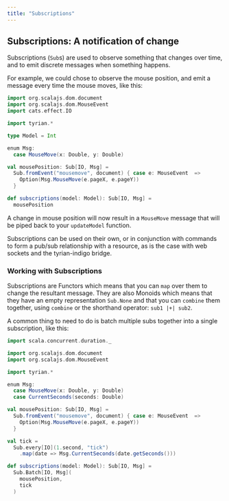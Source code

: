 ```yaml
---
title: "Subscriptions"
---
```


## Subscriptions: A notification of change

Subscriptions (`Sub`s) are used to observe something that changes over time, and to emit discrete messages when something happens.

For example, we could chose to observe the mouse position, and emit a message every time the mouse moves, like this:

```scala mdoc:js:shared
import org.scalajs.dom.document
import org.scalajs.dom.MouseEvent
import cats.effect.IO

import tyrian.*

type Model = Int

enum Msg:
  case MouseMove(x: Double, y: Double)

val mousePosition: Sub[IO, Msg] = 
  Sub.fromEvent("mousemove", document) { case e: MouseEvent  =>
    Option(Msg.MouseMove(e.pageX, e.pageY))
  }

def subscriptions(model: Model): Sub[IO, Msg] =
  mousePosition
```

A change in mouse position will now result in a `MouseMove` message that will be piped back to your `updateModel` function.

Subscriptions can be used on their own, or in conjunction with commands to form a pub/sub relationship with a resource, as is the case with web sockets and the tyrian-indigo bridge.

### Working with Subscriptions

Subscriptions are Functors which means that you can `map` over them to change the resultant message. They are also Monoids which means that they have an empty representation `Sub.None` and that you can `combine` them together, using `combine` or the shorthand operator: `sub1 |+| sub2`.

A common thing to need to do is batch multiple subs together into a single subscription, like this:

```scala mdoc:js
import scala.concurrent.duration._

import org.scalajs.dom.document
import org.scalajs.dom.MouseEvent

import tyrian.*

enum Msg:
  case MouseMove(x: Double, y: Double)
  case CurrentSeconds(seconds: Double)

val mousePosition: Sub[IO, Msg] = 
  Sub.fromEvent("mousemove", document) { case e: MouseEvent  =>
    Option(Msg.MouseMove(e.pageX, e.pageY))
  }

val tick =
  Sub.every[IO](1.second, "tick")
    .map(date => Msg.CurrentSeconds(date.getSeconds()))

def subscriptions(model: Model): Sub[IO, Msg] =
  Sub.Batch[IO, Msg](
    mousePosition,
    tick
  )
```
